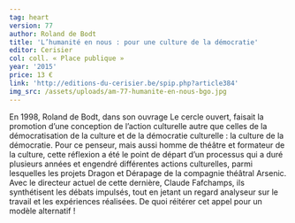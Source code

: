 ```yaml
---
tag: heart
version: 77
author: Roland de Bodt
title: 'L’humanité en nous : pour une culture de la démocratie'
editor: Cerisier
col: coll. « Place publique »
year: '2015'
price: 13 €
link: 'http://editions-du-cerisier.be/spip.php?article384'
img_src: /assets/uploads/am-77-humanite-en-nous-bgo.jpg
---
```

En 1998, Roland de Bodt, dans son ouvrage Le cercle ouvert, faisait la promotion d’une conception de l’action culturelle autre que celles de la démocratisation de la culture et de la démocratie culturelle : la culture de la démocratie. Pour ce penseur, mais aussi homme de théâtre et formateur de la culture, cette réflexion a été le point de départ d’un processus qui a duré plusieurs années et engendré différentes actions culturelles, parmi lesquelles les projets Dragon et Dérapage de la compagnie théâtral Arsenic. Avec le directeur actuel de cette dernière, Claude Fafchamps, ils synthétisent les débats impulsés, tout en jetant un regard analyseur sur le travail et les expériences réalisées. De quoi réitérer cet appel pour un modèle alternatif !

